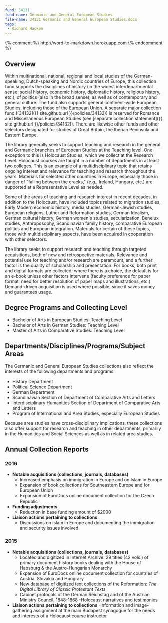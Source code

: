```yaml
---
fund: 34131
fund-name: Germanic and General European Studies
file-name: 34131 Germanic and General European Studies.docx
tags:
 - Richard Hacken
---
```


{% comment %}
http:/<wbr>/<wbr>word-to-markdown.herokuapp.com
{% endcomment %}

## Overview

Within multinational, national, regional and local studies of the German-speaking, Dutch-speaking and Nordic countries of Europe, this collection fund supports the disciplines of history (in the widest interdepartmental sense: social history, economic history, diplomatic history, religious history, etc.), of politics (also in the broad sense), as well as of contemporary and general culture. The fund also supports general continent-wide European Studies, including those of the European Union. A separate major collection fund ([34132]({{ site.github.url }}/<wbr>policies/<wbr>34132)) is reserved for Romance and Miscellaneous European Studies (see [separate collection statement]({{ site.github.url }}/<wbr>policies/<wbr>34132)). There are likewise other funds and other selectors designated for studies of Great Britain, the Iberian Peninsula and Eastern Europe.

The library generally seeks to support teaching and research in the general and Germanic branches of European Studies at the Teaching level. One exception to this is Holocaust Studies, which we collect at the Research Level. Holocaust courses are taught in a number of departments in at least two colleges. This is an example of a multidisciplinary topic that retains ongoing interest and relevance for teaching and research throughout the years. Materials for selected other countries in Europe, especially those in danger of "falling between the cracks," (*e.g.*, Ireland, Hungary, etc.) are supported at a Representative Level as needed.

Some of the areas of teaching and research interest in recent decades, in addition to the Holocaust, have included topics related to migration studies, Early Modern economic history, media studies, German-Jewish studies, European religions, Luther and Reformation studies, German Idealism, German cultural history, German women's studies, secularization, Benelux studies, Anthroposophy, Scandinavian family history, comparative European politics and European integration. Materials for certain of these topics, those with multidisciplinary aspects, have been acquired in cooperation with other selectors.

The library seeks to support research and teaching through targeted acquisitions, both of new and retrospective materials. Relevance and potential use for teaching and/<wbr>or research are paramount, and a further factor is the quality of scholarship and presentation. For books, both print and digital formats are collected; where there is a choice, the default is for an e-book unless other factors intervene (faculty preference for paper format, need for better resolution of paper maps and illustrations, etc.)  Demand-driven acquisition is used where possible, since it saves money and guarantees usage.

## Degree Programs and Collecting Level

- Bachelor of Arts in European Studies: Teaching Level
- Bachelor of Arts in German Studies: Teaching Level
- Master of Arts in Comparative Studies: Teaching Level

## Departments/<wbr>Disciplines/<wbr>Programs/<wbr>Subject Areas

The Germanic and General European Studies collections also reflect the interests of the following departments and programs:

- History Department
- Political Science Department
- German Department
- Scandinavian Section of Department of Comparative Arts and Letters
- Interdisciplinary Humanities Section of Department of Comparative Arts and Letters
- Program of International and Area Studies, especially European Studies

Because area studies have cross-disciplinary implications, these collections also offer support for research and teaching in other departments, primarily in the Humanities and Social Sciences as well as in related area studies.

## Annual Collection Reports

### 2016
- **Notable acquisitions (collections, journals, databases)**
  - Increased emphasis on immigration in Europe and on Islam in Europe
  - Expansion of book collections for Southeastern Europe and for European Union
  - Expansion of EuroDocs online document collection for the Czech Republic
- **Funding adjustments**
  - Reduction in base funding amount of $2000
- **Liaison actions pertaining to collections**
  - Discussions on Islam in Europe and documenting the immigration and security issues involved

### 2015
- **Notable acquisitions (collections, journals, databases)**
  - Located and digitized in Internet Archive: 29 titles (42 vols.) of primary document history books dealing with the House of Habsburg & the Austro-Hungarian Monarchy
  - Expansion of EuroDocs online document collection for countries of Austria, Slovakia and Hungrary
  - New database of digitized text collections of the Reformation: _The Digital Library of Classic Protestant Texts_
  - Cabinet protocols of the German Reichstag and of the Austrian Ministry Council, 1848-1868
  -Holocaust narratives and testimonies
- **Liaison actions pertaining to collections**
  -Information and image-gathering assignment at the main Budapest synagogue for the needs and interests of a Holocaust course instructor
